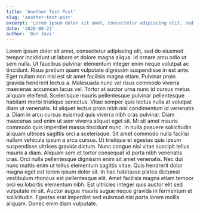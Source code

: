 ```yaml
---
title: 'Another Test Post'
slug: 'another-test-post'
excerpt: 'Lorem ipsum dolor sit amet, consectetur adipiscing elit, sed do eiusmod tempor incididunt ut labore et dolore magna aliqua.'
date: '2020-08-23'
author: 'Bon Jovi'
---
```


Lorem ipsum dolor sit amet, consectetur adipiscing elit, sed do eiusmod tempor incididunt ut labore et dolore magna aliqua. Id ornare arcu odio ut sem nulla. Ut faucibus pulvinar elementum integer enim neque volutpat ac tincidunt. Risus pretium quam vulputate dignissim suspendisse in est ante. Eget nullam non nisi est sit amet facilisis magna etiam. Pulvinar proin gravida hendrerit lectus a. Malesuada nunc vel risus commodo viverra maecenas accumsan lacus vel. Tortor at auctor urna nunc id cursus metus aliquam eleifend. Scelerisque mauris pellentesque pulvinar pellentesque habitant morbi tristique senectus. Vitae semper quis lectus nulla at volutpat diam ut venenatis. Id aliquet lectus proin nibh nisl condimentum id venenatis a. Diam in arcu cursus euismod quis viverra nibh cras pulvinar. Diam maecenas sed enim ut sem viverra aliquet eget sit. Mi sit amet mauris commodo quis imperdiet massa tincidunt nunc. In nulla posuere sollicitudin aliquam ultrices sagittis orci a scelerisque. Sit amet commodo nulla facilisi nullam vehicula ipsum a arcu cursus. Ut tristique et egestas quis ipsum suspendisse ultrices gravida dictum. Nunc congue nisi vitae suscipit tellus mauris a diam. Aliquam sem et tortor consequat id porta nibh venenatis cras. Orci nulla pellentesque dignissim enim sit amet venenatis. Nec dui nunc mattis enim ut tellus elementum sagittis vitae. Quis hendrerit dolor magna eget est lorem ipsum dolor sit. In hac habitasse platea dictumst vestibulum rhoncus est pellentesque elit. Amet facilisis magna etiam tempor orci eu lobortis elementum nibh. Est ultricies integer quis auctor elit sed vulputate mi sit. Auctor augue mauris augue neque gravida in fermentum et sollicitudin. Egestas erat imperdiet sed euismod nisi porta lorem mollis aliquam. Donec enim diam vulputate.
